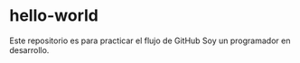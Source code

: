 # hello-world
Este repositorio es para practicar el flujo de GitHub
Soy un programador en desarrollo. 

